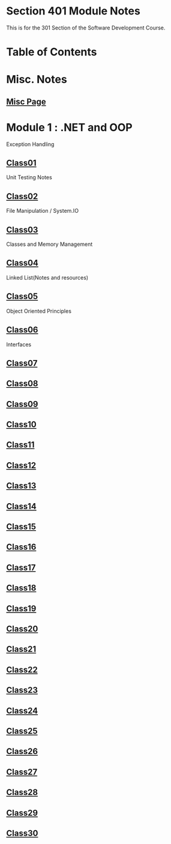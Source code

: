 # Section 401 Module Notes

This is for the 301 Section of the Software Development Course.

# **Table of Contents**

# Misc. Notes

##  [Misc Page](https://connerkt.github.io/Reading-Notes/401/Misc)

# Module 1 : .NET and OOP

Exception Handling

##  [Class01](https://connerkt.github.io/Reading-Notes/401/Class01)

Unit Testing Notes

## [Class02](https://connerkt.github.io/Reading-Notes/401/Class02)

File Manipulation / System.IO

## [Class03](https://connerkt.github.io/Reading-Notes/401/Class03)

Classes and Memory Management

## [Class04](https://connerkt.github.io/Reading-Notes/401/Class04)

Linked List(Notes and resources)

## [Class05](https://connerkt.github.io/Reading-Notes/401/Class05)

Object Oriented Principles

## [Class06](https://connerkt.github.io/Reading-Notes/401/Class06)

Interfaces

## [Class07](https://connerkt.github.io/Reading-Notes/401/Class07)

## [Class08](https://connerkt.github.io/Reading-Notes/401/Class08)

## [Class09](https://connerkt.github.io/Reading-Notes/401/Class09)

## [Class10](https://connerkt.github.io/Reading-Notes/401/Class10)

## [Class11](https://connerkt.github.io/Reading-Notes/401/Class11)

## [Class12](https://connerkt.github.io/Reading-Notes/401/Class12)

## [Class13](https://connerkt.github.io/Reading-Notes/401/Class13)

## [Class14](https://connerkt.github.io/Reading-Notes/401/Class14)

## [Class15](https://connerkt.github.io/Reading-Notes/401/Class15)

## [Class16](https://connerkt.github.io/Reading-Notes/401/Class16)

## [Class17](https://connerkt.github.io/Reading-Notes/401/Class17)

## [Class18](https://connerkt.github.io/Reading-Notes/401/Class18)

## [Class19](https://connerkt.github.io/Reading-Notes/401/Class19)

## [Class20](https://connerkt.github.io/Reading-Notes/401/Class20)

## [Class21](https://connerkt.github.io/Reading-Notes/401/Class21)

## [Class22](https://connerkt.github.io/Reading-Notes/401/Class22)

## [Class23](https://connerkt.github.io/Reading-Notes/401/Class23)

## [Class24](https://connerkt.github.io/Reading-Notes/401/Class24)

## [Class25](https://connerkt.github.io/Reading-Notes/401/Class25)

## [Class26](https://connerkt.github.io/Reading-Notes/401/Class26)

## [Class27](https://connerkt.github.io/Reading-Notes/401/Class27)

## [Class28](https://connerkt.github.io/Reading-Notes/401/Class28)

## [Class29](https://connerkt.github.io/Reading-Notes/401/Class29)

## [Class30](https://connerkt.github.io/Reading-Notes/401/Class30)




